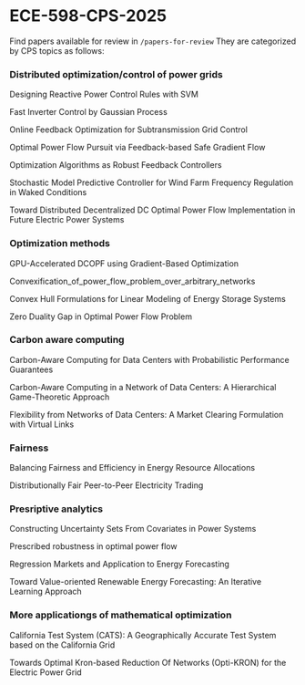 # ECE-598-CPS-2025

Find papers available for review in ```/papers-for-review``` They are categorized by CPS topics as follows:

### Distributed optimization/control of power grids

Designing Reactive Power Control Rules with SVM

Fast Inverter Control by Gaussian Process

Online Feedback Optimization for Subtransmission Grid Control

Optimal Power Flow Pursuit via Feedback-based Safe Gradient Flow

Optimization Algorithms as Robust Feedback Controllers

Stochastic Model Predictive Controller for Wind Farm Frequency Regulation in Waked Conditions

Toward Distributed Decentralized DC Optimal Power Flow Implementation in Future Electric Power Systems

### Optimization methods 

GPU-Accelerated DCOPF using Gradient-Based Optimization

Convexification_of_power_flow_problem_over_arbitrary_networks

Convex Hull Formulations for Linear Modeling of Energy Storage Systems

Zero Duality Gap in Optimal Power Flow Problem

### Carbon aware computing 

Carbon-Aware Computing for Data Centers with Probabilistic Performance Guarantees

Carbon-Aware Computing in a Network of Data Centers: A Hierarchical Game-Theoretic Approach

Flexibility from Networks of Data Centers: A Market Clearing Formulation with Virtual Links

### Fairness

Balancing Fairness and Efficiency in Energy Resource Allocations

Distributionally Fair Peer-to-Peer Electricity Trading

### Presriptive analytics 

Constructing Uncertainty Sets From Covariates in Power Systems

Prescribed robustness in optimal power flow

Regression Markets and Application to Energy Forecasting

Toward Value-oriented Renewable Energy Forecasting: An Iterative Learning Approach



### More applicationgs of mathematical optimization 

California Test System (CATS): A Geographically Accurate Test System based on the California Grid

Towards Optimal Kron-based Reduction Of Networks (Opti-KRON) for the Electric Power Grid



